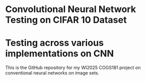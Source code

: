 # Convolutional Neural Network Testing on CIFAR 10 Dataset 
# Testing across various implementations on CNN

This is the GitHub repository for my WI2025 COGS181 project on conventional neural networks on image sets.
